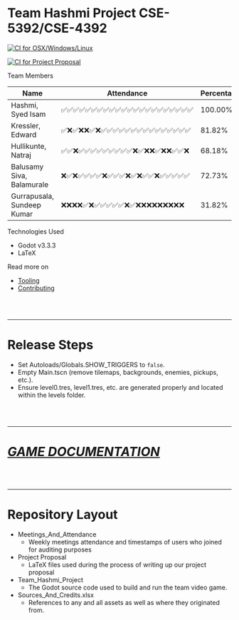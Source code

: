 # Team Hashmi Project CSE-5392/CSE-4392

[![CI for OSX/Windows/Linux ](https://github.com/syedisamhashmi/CSE-4392-CSE-5392-Game-Project/actions/workflows/build-godot-pipeline.yml/badge.svg)](https://github.com/syedisamhashmi/CSE-4392-CSE-5392-Game-Project/actions/workflows/build-godot-pipeline.yml)

[![CI for Project Proposal](https://github.com/syedisamhashmi/CSE-4392-CSE-5392-Game-Project/actions/workflows/build-project-proposal.yml/badge.svg)](https://github.com/syedisamhashmi/CSE-4392-CSE-5392-Game-Project/actions/workflows/build-project-proposal.yml)

Team Members

<div>

| Name                         | Attendance                                   | Percentage|
|------------------------------|------------------------|-----------|
|Hashmi, Syed Isam             | ✅✅✅✅✅✅✅✅✅✅✅✅✅✅✅✅✅✅✅✅✅✅ |  100.00%  |
|Kressler, Edward              | ✅❌✅❌❌✅❌✅✅✅✅✅✅✅✅✅✅✅✅✅✅✅ |   81.82%  |
|Hullikunte, Natraj            | ✅✅❌✅✅✅✅✅✅✅✅✅❌✅❌❌✅❌❌✅✅❌ |   68.18%  |
|Balusamy Siva, Balamurale     | ❌✅❌✅✅✅✅❌✅✅✅❌✅❌✅✅❌✅✅✅✅✅ |   72.73%  |
|Gurrapusala, Sundeep Kumar    | ❌❌❌❌✅❌✅✅✅✅✅❌✅❌❌❌❌❌❌❌❌❌ |   31.82%  |

</div>

Technologies Used

- Godot v3.3.3
- LaTeX

Read more on

- [Tooling](docs/tooling.md)
- [Contributing](docs/contributing.md)

<br/>
<br/>


---
# **Release Steps**
- Set Autoloads/Globals.SHOW_TRIGGERS to `false`.
- Empty Main.tscn (remove tilemaps, backgrounds, enemies, pickups, etc.).
- Ensure level0.tres, level1.tres, etc. are generated properly and located within the levels folder.
<br/>
<br/>

---

# [**_GAME DOCUMENTATION_**](docs/game.md)

<br/>
<br/>

---

# Repository Layout

- Meetings_And_Attendance
  - Weekly meetings attendance and timestamps of users who joined for auditing purposes
- Project Proposal
  - LaTeX files used during the process of
    writing up our project proposal
- Team_Hashmi_Project
  - The Godot source code used to build and run the team video game.
- Sources_And_Credits.xlsx
  - References to any and all assets as well as where they originated from.
